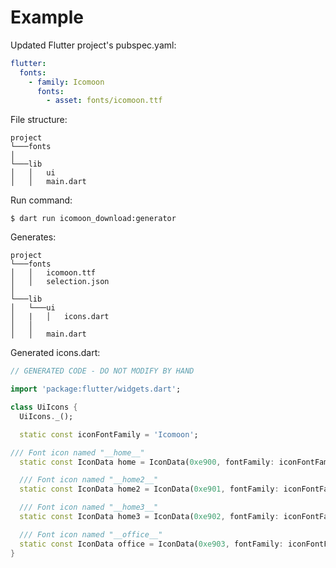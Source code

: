 # Example

Updated Flutter project's pubspec.yaml:

```yaml
flutter:
  fonts:
    - family: Icomoon
      fonts:
        - asset: fonts/icomoon.ttf
```

File structure:

```
project
└───fonts
│
└───lib
│   │   ui
│   │   main.dart
```

Run command:

```
$ dart run icomoon_download:generator
```

Generates:

```
project
└───fonts
│   │   icomoon.ttf
│   │   selection.json
│
└───lib
│   └───ui
│   |   │   icons.dart
│   │
│   │   main.dart
```

Generated icons.dart:

```dart
// GENERATED CODE - DO NOT MODIFY BY HAND

import 'package:flutter/widgets.dart';

class UiIcons {
  UiIcons._();

  static const iconFontFamily = 'Icomoon';

/// Font icon named "__home__"
  static const IconData home = IconData(0xe900, fontFamily: iconFontFamily);

  /// Font icon named "__home2__"
  static const IconData home2 = IconData(0xe901, fontFamily: iconFontFamily);

  /// Font icon named "__home3__"
  static const IconData home3 = IconData(0xe902, fontFamily: iconFontFamily);

  /// Font icon named "__office__"
  static const IconData office = IconData(0xe903, fontFamily: iconFontFamily);
}
```
